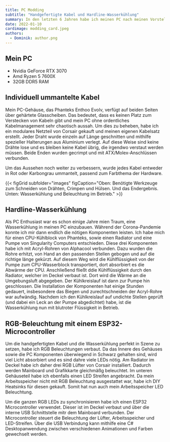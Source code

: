 ```yaml
---
title: PC Modding
subtitle: "Handgefertigte Kabel und Hardline-Wasserkühlung"
summary: In den letzten 6 Jahren habe ich meinen PC nach meinen Vorstellungen angepasst. Dazu gehören handgefertigte, individuell ummantelte Kabel, welche präzise verlegt wurden, sowie eine Hardline-Wasserkühlung für die CPU. Außerdem wird die RGB-Beleuchtung von einem ESP32-Mikrocontroller gesteuert.
date: 2022-01-10
cardimage: modding_card.jpeg
authors:
  - Dominik: author.png
---
```

## Mein PC
- Nvidia GeForce RTX 3070
- Amd Ryzen 5 7600X
- 32GB DDR5 RAM


## Individuell ummantelte Kabel

Mein PC-Gehäuse, das Phanteks Enthoo Evolv, verfügt auf beiden Seiten über gehärtete Glasscheiben. Das bedeutet, dass es keinen Platz zum Verstecken von Kabeln gibt und mein PC ohne ordentliches Kabelmanagement sehr chaotisch aussah. Um dies zu beheben, habe ich ein modulares Netzteil von Corsair gekauft und meinen eigenen Kabelsatz erstellt. Jeder Draht wurde einzeln auf Länge geschnitten und mithilfe spezieller Halterungen aus Aluminium verlegt. Auf diese Weise sind keine Drähte lose und es bleiben keine Kabel übrig, die irgendwo verstaut werden müssen. Beide Enden wurden gecrimpt und mit ATX/Molex-Anschlüssen verbunden.

Um das Aussehen noch weiter zu verbessern, wurde jedes Kabel entweder in Rot oder Karbongrau ummantelt, passend zum Farbthema der Hardware.

{{< figGrid subfolder="images" figCaption="Oben: Benötigte Werkzeuge zum Schneiden von Drähten, Crimpen und Hülsen. Und das Endergebnis. Unten: Wasserkühlung und Beleuchtung im Betrieb." >}}

## Hardline-Wasserkühlung

Als PC Enthusiast war es schon einige Jahre mien Traum, eine Wasserkühlung in meinen PC einzubauen. Während der Corona-Pandemie konnte ich mir dann endlich die nötigen Komponenten leisten. Ich habe mich für einen CPU-Kühlblock von Phanteks, sowie einen Radiator und eine Pumpe von Singularity Computers entschieden. Diese drei Komponenten habe ich mit Acryl-Rohren von Alphacool verbunden. Dazu wurden die Rohre erhitzt, von Hand an den passenden Stellen gebogen und auf die richtige länge gekürzt. Auf diesem Weg wird die Kühlflüssigkeit von der Pumpe zum CPU-Wasserblock transportiert, dort absorbiert es die Abwärme der CPU. Anschließend fließt ddie Kühlflüssigkeit durch den Radiator, welcher im Deckel verbaut ist. Dort wird die Wärme an die Umgebungsluft abgegeben. Der Kühlkreislauf ist dann zur Pumpe hin geschlossen. Die Installation der Komponenten hat einige Stunden gedauert, insbesondere das Biegen und zurechtschneiden der Acryl-Rohre war aufwändig. Nachdem ich den Kühlkreislauf auf undichte Stellen geprüft (und dabei ein Leck an der Pumpe abgedichtet) habe, ist die Wasserkühlung nun mit blutroter Flüssigkeit in Betrieb.

## RGB-Beleuchtung mit einem ESP32-Microcontroller

Um die handgefertigten Kabel und die Wasserkühlung perfekt in Szene zu setzen, habe ich RGB Beleuchtungen verbaut. Da das Innere des Gehäuses sowie die PC Komponenten überwiegend in Schwarz gehalten sind, wird viel Licht absorbiert und es sind dahre viele LEDs nötig. Am Radiator im Deckel habe ich daher drei RGB Lüfter von Corsair installiert. Dadurch werden Mainboard und Grafikkarte gleichmäßg beleuchtet. Im unteren Gehäuseteil habe ich ebenfalls einen LED Streifen angebracht. Da mein Arbeitsspeicher nicht mit RGB Beleuchtung ausgestattet war, habe ich DIY Heatsinks für diesen gekauft. Somit hat nun auch mein Arbeitsspeicher LED Beleuchtung.

Um die ganzen RGB LEDs zu synchronisieren habe ich einen ESP32 Microcontroller verwendet. Dieser ist im Deckel verbaut und über die interne USB Schnittstelle mitr dem Mainboard verbunden. Der Microcontroller steuert die Beleuchtung der Lüfter, Arbeitsspeicher und LED-Streifen. Über die USB Verbindung kann mithilfe eine C# Desktopanwendung zwischen verschiedenen Animationen und Farben gewechselt werden.